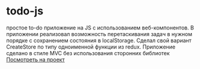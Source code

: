 # todo-js

простое to-do приложение на JS с использованием веб-компонентов.
В приложении реализовал возможность перетаскивания задач в нужном порядке с сохранением состояния в localStorage.
Сделал свой вариант CreateStore по типу одноименной функции из redux.
Приложение сделано в стиле MVC без использования сторонних библиотек
<a href="https://andreyuytov.github.io/todo-js/">Посмотреть на проект</a>

